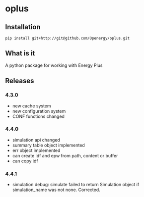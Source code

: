 # oplus

## Installation

    pip install git+http://git@github.com/Openergy/oplus.git

## What is it
A python package for working with Energy Plus

## Releases

### 4.3.0
* new cache system
* new configuration system
* CONF functions changed

### 4.4.0
* simulation api changed
* summary table object implemented
* err object implemented
* can create idf and epw from path, content or buffer
* can copy idf

### 4.4.1
* simulation debug: simulate failed to return Simulation object if simulation_name was not none. Corrected.
